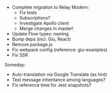 * Complete migration to Relay Modern:
    * Fix tests
    - Subscriptions?
    - Investigate Apollo client
    * Merge changes in master!
* Update Flow types: naming
* Bump deps (incl. Giu, React)
* Remove package.js
* Fix webpack config (reference: giu-examples)
* Fix SSR

Someday:

* Auto-translation via Google Translate (as hint)
* Test message inheritance among languages?
* Fix reference time for Jest snapshots?

